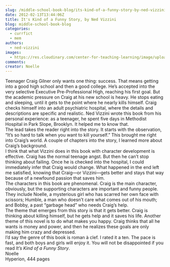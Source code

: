 ```yaml
---
slug: /middle-school-book-blog/its-kind-of-a-funny-story-by-ned-vizzini
date: 2012-02-13T13:44:06Z
title: It's Kind of a Funny Story, by Ned Vizzini
blog: middle-school-book-blog
categories:
  - currfict
  - mem
authors:
  - ned-vizzini
images:
  - https://res.cloudinary.com/center-for-teaching-learning/image/upload/v1637513774/VizziniFun.jpg.jpg
comments:
creator: Noelle
---
```


 Teenager Craig Gilner only wants one thing: success. That means getting into a good high school and then a good college. He’s accepted into the very selective Executive Pre-Professional High, reaching his first goal. But the academic pressure on Craig at his new school is heavy. He stops eating and sleeping, until it gets to the point where he nearly kills himself. Craig checks himself into an adult psychiatric hospital, where the details and descriptions are specific and realistic. Ned Vizzini wrote this book from his personal experience: as a teenager, he spent five days in Methodist Hospital in Park Slope, Brooklyn. It helped me to know that.<br />The lead takes the reader right into the story. It starts with the observation, “It’s so hard to talk when you want to kill yourself.” This brought me right into Craig’s world. A couple of chapters into the story, I learned more about Craig’s background.<br />I think that what Vizzini does in this book with character development is effective. Craig has the normal teenage angst. But then he can’t stop thinking about failing. Once he is checked into the hospital, I could immediately infer that Craig would change. What happened in the end left me satisfied, knowing that Craig—or Vizzini—gets better and stays that way because of a newfound passion that saves him.<br />The characters in this book are phenomenal. Craig is the main character, obviously, but the supporting characters are important and funny people. They include Noelle, a mysterious girl who has scarred her own face with scissors; Humble, a man who doesn’t care what comes out of his mouth; and Bobby, a past “garbage head” who needs Craig’s help.<br />The theme that emerges from this story is that it gets better. Craig is thinking about killing himself, but he gets help and it saves his life. Another theme of this novel is to do what makes you happy. Craig thinks that all he wants is money and power, and then he realizes these goals are only making him crazy and depressed.<br />I’d say the genre of this book is roman à clef. I rated it a ten. The pace is fast, and both boys and girls will enjoy it. You will not be disappointed if you read <em>It’s Kind of a Funny Story</em>.<br />Noelle<br />Hyperion, 444 pages<br />
